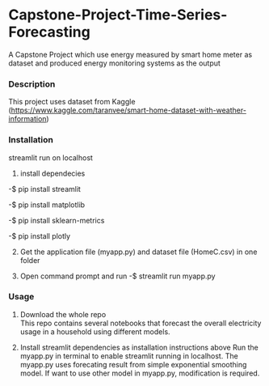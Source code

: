 # Capstone-Project-Time-Series-Forecasting
A Capstone Project which use energy measured by smart home meter as dataset and produced energy monitoring systems as the output 

### Description
This project uses dataset from Kaggle (https://www.kaggle.com/taranvee/smart-home-dataset-with-weather-information)

### Installation
streamlit run on localhost
1. install dependecies

 -$ pip install streamlit
 
 -$ pip install matplotlib
 
 -$ pip install sklearn-metrics
 
 -$ pip install plotly
 
2. Get the application file (myapp.py) and dataset file (HomeC.csv) in one folder

3. Open command prompt and run 
 -$ streamlit run myapp.py

### Usage
1. Download the whole repo  
   This repo contains several notebooks that forecast the overall electricity usage in a household using different models.
   
2. Install streamlit dependencies as installation instructions above 
   Run the myapp.py in terminal to enable streamlit running in localhost. 
   The myapp.py uses forecating result from simple exponential smoothing model. If want to use other model in myapp.py, modification is required.   
